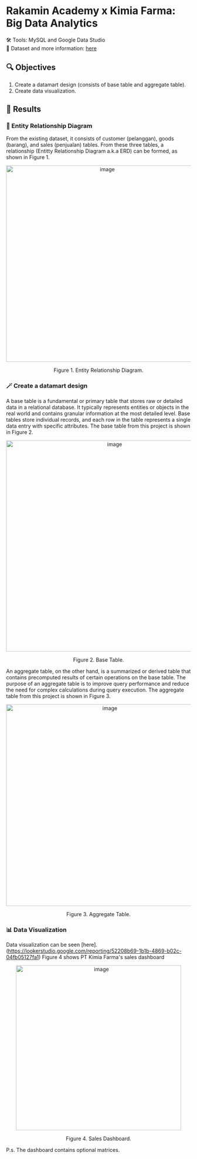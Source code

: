 # Rakamin Academy x Kimia Farma: Big Data Analytics 
🛠️ Tools: MySQL and Google Data Studio <br>
📑 Dataset and more information: [here](https://www.rakamin.com/virtual-internship-experience/kimiafarma-big-data-analytics-virtual-internship-program)

## 🔍 Objectives
1. Create a datamart design (consists of base table and aggregate table).
2. Create data visualization.

## 🙌 Results
### 🔄️ Entity Relationship Diagram
From the existing dataset, it consists of customer (pelanggan), goods (barang), and sales (penjualan) tables. From these three tables, a relationship (Entitty Relationship Diagram a.k.a ERD) can be formed, as shown in Figure 1. <br>
<p align="center">
<img width="536" alt="image" src="https://github.com/ramadhanakirana/Big-Data-Analytics-Rakamin/assets/102908444/876f9714-1e03-4dcf-a4f0-c4518e8bbb6d">
</p>
<p align="center">Figure 1. Entity Relationship Diagram.</p>

### 🪄 Create a datamart design
  A base table is a fundamental or primary table that stores raw or detailed data in a relational database. It typically represents entities or objects in the real world and contains granular information at the most detailed level. Base tables store individual records, and each row in the table represents a single data entry with specific attributes. The base table from this project is shown in Figure 2. <br>
<p align="center">
<img width="576" alt="image" src="https://github.com/ramadhanakirana/Big-Data-Analytics-Rakamin/assets/102908444/4d70ecb1-45bf-4751-8508-efa31f9a97b4">
</p> 
<p align="center">Figure 2. Base Table.</p>
  An aggregate table, on the other hand, is a summarized or derived table that contains precomputed results of certain operations on the base table. The purpose of an aggregate table is to improve query performance and reduce the need for complex calculations during query execution. The aggregate table from this project is shown in Figure 3. <br>
<p align="center">
<img width="550" alt="image" src="https://github.com/ramadhanakirana/Big-Data-Analytics-Rakamin/assets/102908444/2ddf194e-c5fc-4516-ae32-6684684f5dc1">
</p> 
<p align="center">Figure 3. Aggregate Table.</p>

### 📊 Data Visualization
Data visualization can be seen [here].(https://lookerstudio.google.com/reporting/52208b69-1b1b-4869-b02c-04fb05127fa1)
Figure 4 shows PT Kimia Farma's sales dashboard <br>
<p align="center">
<img width="450" alt="image" src="https://github.com/ramadhanakirana/Big-Data-Analytics-Rakamin/assets/102908444/bce68dcf-6935-413e-bed2-a3ec74376491">
</p>
<p align="center">Figure 4. Sales Dashboard.</p>
P.s. The dashboard contains optional matrices.
